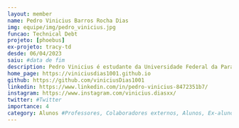 ```yaml
---
layout: member
name: Pedro Vinicius Barros Rocha Dias
img: equipe/img/pedro_vinicius.jpg
funcao: Technical Debt 
projeto: [phoebus] 
ex-projeto: tracy-td
desde: 06/04/2023
saiu: #data de fim
description: Pedro Vinicius é estudante da Universidade Federal da Paraíba, atualmente faz parte da equipe Tropa, na empresa Phoebus, onde desenvolve suas skills como FullStack, tem como objetivo uma carreira como developer. Entusiasta de jogos Digitais Souls Like, e apreciador de um bom café.
home_page: https://viniciusdias1001.github.io
github: https://github.com/viniciusDias1001
linkedin: https://www.linkedin.com/in/pedro-vinicius-8472351b7/
instagram: https://www.instagram.com/vinicius.diasxx/
twitter: #Twitter
importance: 4
category: Alunos #Professores, Colaboradores externos, Alunos, Ex-alunos
---
```

